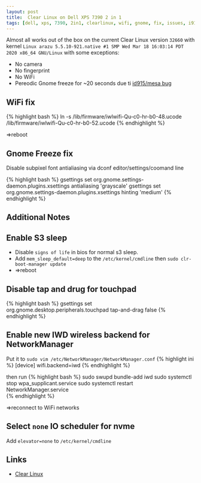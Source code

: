```yaml
---
layout: post
title:  Clear Linux on Dell XPS 7390 2 in 1
tags: [dell, xps, 7390, 2in1, clearlinux, wifi, gnome, fix, issues, i915, mesa]
---
```


Almost all works out of the box on the current Clear Linux version `32660` with kernel `Linux arazu 5.5.10-921.native #1 SMP Wed Mar 18 16:03:14 PDT 2020 x86_64 GNU/Linux`
with some exceptions:
  - No camera
  - No fingerprint
  - No WiFi
  - Pereodic Gnome freeze for ~20 seconds due ti [id915/mesa bug](https://gitlab.freedesktop.org/mesa/mesa/issues/2183)

WiFi fix
------------

{% highlight bash %}
ln -s /lib/firmware/iwlwifi-Qu-c0-hr-b0-48.ucode /lib/firmware/iwlwifi-Qu-c0-hr-b0-52.ucode
{% endhighlight %}

=>reboot


Gnome Freeze fix
----------------

Disable subpixel font antialiasing via dconf editor/settings/coomand line

{% highlight bash %}
gsettings set org.gnome.settings-daemon.plugins.xsettings antialiasing 'grayscale'
gsettings set org.gnome.settings-daemon.plugins.xsettings hinting 'medium'
{% endhighlight %}


Additional Notes
----------------

Enable S3 sleep
---------------

- Disable `signs of life` in bios for normal s3 sleep. 
- Add `mem_sleep_default=deep` to the `/etc/kernel/cmdline` then `sudo clr-boot-manager update`  
- =>reboot

Disable tap and drug for touchpad
----------------

{% highlight bash %}
gsettings set org.gnome.desktop.peripherals.touchpad tap-and-drag false
{% endhighlight %}

Enable new IWD wireless backend for NetworkManager
----------------

Put it to `sudo vim /etc/NetworkManager/NetworkManager.conf`
{% highlight ini %}
[device]
wifi.backend=iwd
{% endhighlight %}

then run
{% highlight bash %}
sudo swupd bundle-add iwd
sudo systemctl stop wpa_supplicant.service
sudo systemctl restart NetworkManager.service   
{% endhighlight %}

=>reconnect to WiFi networks

Select `none` IO scheduler for nvme
-------------------------

Add `elevator=none` to `/etc/kernel/cmdline`


Links
-----

* [Clear Linux](https://clearlinux.org/)



